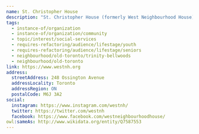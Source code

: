 ```yaml
---
name: St. Christopher House
description: "St. Christopher House (formerly West Neighbourhood House) is a multi-service community organization serving Toronto's west end since 1912. Originally established as a settlement house to support new immigrants, the organization has evolved to provide comprehensive community services including employment support, youth programs, food security initiatives, seniors' services, and community development. St. Christopher House operates with a commitment to social justice, working alongside community members to address poverty, build stronger neighbourhoods, and create opportunities for all residents to thrive."
tags:
  - instance-of/organization
  - instance-of/organization/community
  - topic/interest/social-services
  - requires-refactoring/audience/lifestage/youth
  - requires-refactoring/audience/lifestage/seniors
  - neighbourhood/old-toronto/trinity-bellwoods
  - neighbourhood/old-toronto
link: https://www.westnh.org
address:
  streetAddress: 248 Ossington Avenue
  addressLocality: Toronto
  addressRegion: ON
  postalCode: M6J 3A2
social:
  instagram: https://www.instagram.com/westnh/
  twitter: https://twitter.com/westnh
  facebook: https://www.facebook.com/westneighbourhoodhouse/
owl:sameAs: http://www.wikidata.org/entity/Q7587553
---
```

